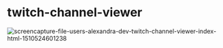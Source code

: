# twitch-channel-viewer

![screencapture-file-users-alexandra-dev-twitch-channel-viewer-index-html-1510524601238](https://user-images.githubusercontent.com/17508245/32703998-47e30ec6-c7b3-11e7-81da-36108bfad10b.png)
